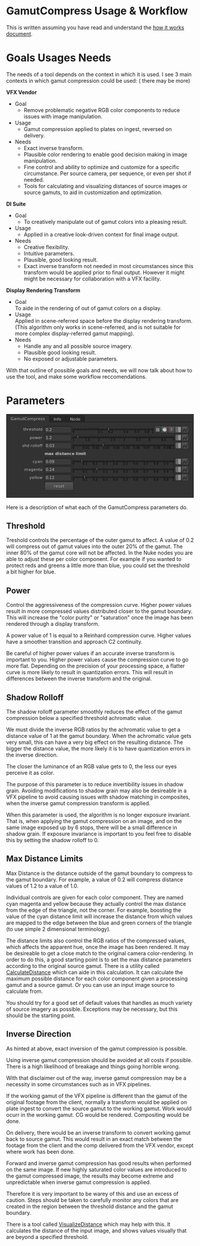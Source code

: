 # GamutCompress Usage & Workflow

This is written assuming you have read and understand the [how it works document](/model/docs/gamut-compress-algorithm.md).


# Goals Usages Needs
The needs of a tool depends on the context in which it is used. I see 3 main contexts in which gamut compression could be used: ( there may be more)

**VFX Vendor**
+ Goal
    * Remove problematic negative RGB color components to reduce issues with image manipulation.
+ Usage
    * Gamut compression applied to plates on ingest, reversed on delivery.
+ Needs  
    * Exact inverse transform.
    * Plausible color rendering to enable good decision making in image manipulation.
    * Fine control and ability to optimize and customize for a specific circumstance. Per source camera, per sequence, or even per shot if needed.
    * Tools for calculating and visualizing distances of source images or source gamuts, to aid in customization and optimization.  

**DI Suite**
+ Goal
    * To creatively manipulate out of gamut colors into a pleasing result.
+ Usage
    * Applied in a creative look-driven context for final image output.
+ Needs
    * Creative flexibility.
    * Intuitive parameters.
    * Plausible, good looking result.
    * Exact inverse transform not needed in most circumstances since this transform would be applied prior to final output. However it might might be necessary for collaboration with a VFX facility.

**Display Rendering Transform**
+ Goal  
To aide in the rendering of out of gamut colors on a display.
+ Usage  
Applied in scene-referred space before the display rendering transform.  
(This algorithm only works in scene-referred, and is not suitable for more complex display-referred gamut mapping).
+ Needs
    * Handle any and all possible source imagery.
    * Plausible good looking result.
    * No exposed or adjustable parameters.

With that outline of possible goals and needs, we will now talk about how to use the tool, and make some workflow reccomendations.



# Parameters
![GamutCompress Nuke UI](/model/docs/images/screenshots/GamutCompress_nuke-ui.png)

Here is a description of what each of the GamutCompress parameters do.


## Threshold
Treshold controls the percentage of the outer gamut to affect. A value of 0.2 will compress out of gamut values into the outer 20% of the gamut. The inner 80% of the gamut core will not be affected. In the Nuke nodes you are able to adjust these per color component. For example if you wanted to protect reds and greens a little more than blue, you could set the threshold a bit higher for blue.


## Power
Control the aggressiveness of the compression curve. Higher power values result in more compressed values distributed closer to the gamut boundary. This will increase the "color purity" or "saturation" once the image has been rendered through a display transform.  

A power value of 1 is equal to a Reinhard compression curve. Higher values have a smoother transition and approach C2 continuity.  

Be careful of higher power values if an accurate inverse transform is important to you. Higher power values cause the compression curve to go more flat. Depending on the precision of your processing space, a flatter curve is more likely to result in quantization errors. This will result in differences between the inverse transform and the original.


## Shadow Rolloff
The shadow rolloff parameter smoothly reduces the effect of the gamut compression below a specified threshold achromatic value. 

We must divide the inverse RGB ratios by the achromatic value to get a distance value of 1 at the gamut boundary. When the achromatic value gets very small, this can have a very big effect on the resulting distance. The bigger the distance value, the more likely it is to have quantization errors in the inverse direction.

The closer the luminance of an RGB value gets to 0, the less our eyes perceive it as color. 

The purpose of this parameter is to reduce invertibility issues in shadow grain. Avoiding modifications to shadow grain may also be desireable in a VFX pipeline to avoid causing issues with shadow matching in composites, when the inverse gamut compression transform is applied. 

When this parameter is used, the algorithm is no longer exposure invariant. That is, when applying the gamut compression on an image, and on the same image exposed up by 6 stops, there will be a small difference in shadow grain. If exposure invariance is important to you feel free to disable this by setting the shadow rolloff to 0. 


## Max Distance Limits
Max Distance is the distance outside of the gamut boundary to compress to the gamut boundary. For example, a value of 0.2 will compress distance values of 1.2 to a value of 1.0.

Individual controls are given for each color component. They are named cyan magenta and yellow because they actually control the max distance from the edge of the triangle, not the corner. For example, boosting the value of the cyan distance limit will increase the distance from which values are mapped to the edge between the blue and green corners of the triangle (to use simple 2 dimensional terminology).

The distance limits also control the RGB ratios of the compressed values, which affects the apparent hue, once the image has been rendered. It may be desireable to get a close match to the original camera color-rendering. In order to do this, a good starting point is to set the max distance parameters according to the original source gamut. There is a utility called [CalculateDistance](https://github.com/jedypod/gamut-compress/tree/master/utilities/CalculateDistance.nk) which can aide in this calculation. It can calculate the maximum possible distance for each color component given a processing gamut and a source gamut. Or you can use an input image source to calculate from. 

You should try for a good set of default values that handles as much variety of source imagery as possible. Exceptions may be necessary, but this should be the starting point. 


## Inverse Direction
As hinted at above, exact inversion of the gamut compression is possible. 

Using inverse gamut compression should be avoided at all costs if possible. There is a high likelihood of breakage and things going horrible wrong. 

With that disclaimer out of the way, inverse gamut compression may be a necessity in some circumstances such as in VFX pipelines.

If the working gamut of the VFX pipeline is different than the gamut of the original footage from the client, normally a transform would be applied on plate ingest to convert the source gamut to the working gamut. Work would ocurr in the working gamut. CG would be rendered. Compositing would be done. 

On delivery, there would be an inverse transform to convert working gamut back to source gamut. This would result in an exact match between the footage from the client and the comp delivered from the VFX vendor, except where work has been done. 

Forward and inverse gamut compression has good results when performed on the same image. If new highly saturated color values are introduced to the gamut compressed image, the results may become extreme and unpredictable when  inverse gamut compression is applied. 

Therefore it is very important to be warey of this and use an excess of caution. Steps should be taken to carefully monitor any colors that are created in the region between the threshold distance and the gamut boundary. 

There is a tool called [VisualizeDistance](https://github.com/jedypod/gamut-compress/tree/master/utilities/VisualizeDistance.nk) which may help with this. It calculates the distance of the input image, and shows values visually that are beyond a specified threshold. 